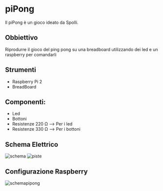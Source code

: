 # piPong
Il piPong è un gioco ideato da Spolli.

## Obbiettivo
Riprodurre il gioco del ping pong su una breadboard utilizzando dei led e un raspberry per comandarli

## Strumenti
  - Raspberry Pi 2
  - BreadBoard

## Componenti:
  - Led
  - Bottoni
  - Resistenze 220 Ω --> Per i led
  - Resistenze 330 Ω --> Per i bottoni
  
## Schema Elettrico
![schema](https://cloud.githubusercontent.com/assets/24460427/26282190/57cea3e4-3e0c-11e7-987a-1b6c0cc40f01.JPG)
![piste](https://cloud.githubusercontent.com/assets/24460427/26282209/a960f0d6-3e0c-11e7-908f-970fc390b56a.JPG)

## Configurazione Raspberry
![schemapipong](https://cloud.githubusercontent.com/assets/24460427/23797310/8d9b2920-059f-11e7-959e-2afce00323d8.png)
